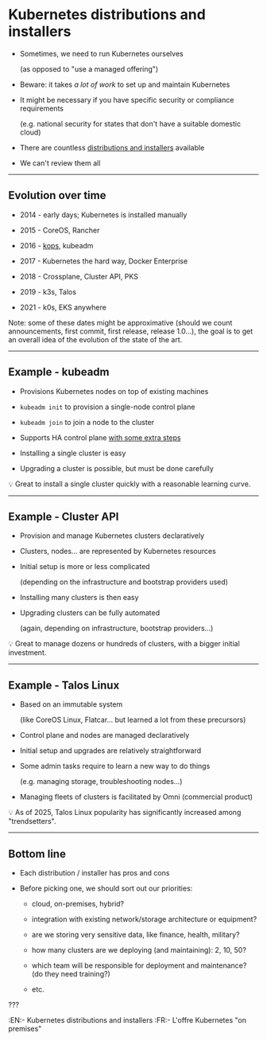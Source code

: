 # Kubernetes distributions and installers

- Sometimes, we need to run Kubernetes ourselves

  (as opposed to "use a managed offering")

- Beware: it takes *a lot of work* to set up and maintain Kubernetes

- It might be necessary if you have specific security or compliance requirements

  (e.g. national security for states that don't have a suitable domestic cloud)

- There are countless [distributions and installers][certified-kubernetes] available

- We can't review them all

[certified-kubernetes]: https://kubernetes.io/partners/#iframe-landscape-conformance

---

## Evolution over time

- 2014 - early days; Kubernetes is installed manually

- 2015 - CoreOS, Rancher

- 2016 - [kops](https://github.com/kubernetes/kops), kubeadm

- 2017 - Kubernetes the hard way, Docker Enterprise

- 2018 - Crossplane, Cluster API, PKS

- 2019 - k3s, Talos

- 2021 - k0s, EKS anywhere

Note: some of these dates might be approximative (should we count
announcements, first commit, first release, release 1.0...), the
goal is to get an overall idea of the evolution of the state of the art.

---

## Example - kubeadm

- Provisions Kubernetes nodes on top of existing machines

- `kubeadm init` to provision a single-node control plane

- `kubeadm join` to join a node to the cluster

- Supports HA control plane [with some extra steps](https://kubernetes.io/docs/setup/independent/high-availability/) 

- Installing a single cluster is easy

- Upgrading a cluster is possible, but must be done carefully

💡 Great to install a single cluster quickly with a reasonable learning curve.

---

## Example - Cluster API

- Provision and manage Kubernetes clusters declaratively

- Clusters, nodes... are represented by Kubernetes resources

- Initial setup is more or less complicated

  (depending on the infrastructure and bootstrap providers used)

- Installing many clusters is then easy

- Upgrading clusters can be fully automated

  (again, depending on infrastructure, bootstrap providers...)

💡 Great to manage dozens or hundreds of clusters, with a bigger initial investment.

---

## Example - Talos Linux

- Based on an immutable system

  (like CoreOS Linux, Flatcar... but learned a lot from these precursors)

- Control plane and nodes are managed declaratively

- Initial setup and upgrades are relatively straightforward

- Some admin tasks require to learn a new way to do things

  (e.g. managing storage, troubleshooting nodes...)

- Managing fleets of clusters is facilitated by Omni (commercial product)

💡 As of 2025, Talos Linux popularity has significantly increased among "trendsetters".

---

## Bottom line

- Each distribution / installer has pros and cons

- Before picking one, we should sort out our priorities:

  - cloud, on-premises, hybrid?

  - integration with existing network/storage architecture or equipment?

  - are we storing very sensitive data, like finance, health, military?

  - how many clusters are we deploying (and maintaining): 2, 10, 50?

  - which team will be responsible for deployment and maintenance?
    <br/>(do they need training?)

  - etc.

???

:EN:- Kubernetes distributions and installers
:FR:- L'offre Kubernetes "on premises"
